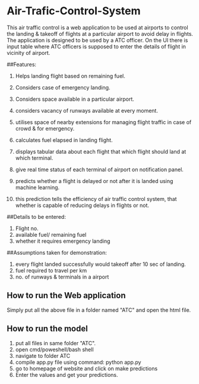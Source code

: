 # Air-Trafic-Control-System

This air traffic control is a web application to be used at airports to control the landing & takeoff of flights at a particular airport to avoid delay in flights.
The application is designed to be used by a ATC officer.
On the UI there is input table where ATC officers is supposed to enter the details of flight in vicinity of airport.

##Features:

1) Helps landing flight based on remaining fuel.
2) Considers case of emergency landing.
3) Considers space available in a particular airport.
4) considers vacancy of runways available at every moment.
5) utilises space of nearby extensions for managing flight traffic in case of crowd & for emergency.
6) calculates fuel elapsed in landing flight.
7) displays tabular data about each flight that which flight should land at which terminal.
8) give real time status of each terminal of airport on notification panel.

9) predicts whether a flight is delayed or not after it is landed using machine learning.
10) this prediction tells the efficiency of air traffic control system, that whether is capable of reducing delays in flights or not.


##Details to be entered:

1) Flight no.
2) available fuel/ remaining fuel
3) whether it requires emergency landing

##Assumptions taken for demonstration:

1) every flight landed successfully would takeoff after 10 sec of landing.
2) fuel required to travel per km
3) no. of runways & terminals in a airport

## How to run the Web application

Simply put all the above file in a folder named "ATC" and open the html file.

## How to run the model

1) put all files in same folder "ATC".
2) open cmd/poweshell/bash shell
3) navigate to folder ATC
4) compile app.py file using command: python app.py
5) go to homepage of website and click on make predictions
6) Enter the values and get your predictions.
